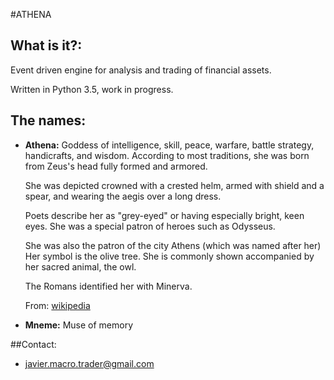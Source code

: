 #ATHENA

## What is it?:

Event driven engine for analysis and trading of financial assets.

Written in Python 3.5, work in progress.

## The names:

*   **Athena:** Goddess of intelligence, skill, peace, warfare, battle strategy, 
    handicrafts, and wisdom. According to most traditions, 
    she was born from Zeus's head fully formed and armored. 
    
	She was depicted crowned with a crested helm, armed with 
	shield and a spear, and wearing the aegis over a long dress. 

	Poets describe her as "grey-eyed" or having especially bright, 
	keen eyes. She was a special patron of heroes such as Odysseus. 

	She was also the patron of the city Athens (which was named 
	after her) Her symbol is the olive tree. She is commonly 
	shown accompanied by her sacred animal, the owl. 

	The Romans identified her with Minerva.
	
	From: [wikipedia](http://en.wikipedia.org/wiki/List_of_Greek_mythological_figures) 

*	**Mneme:** Muse of memory

##Contact:
* [javier.macro.trader@gmail.com](mailto:javier.macro.trader@gmail.com)




